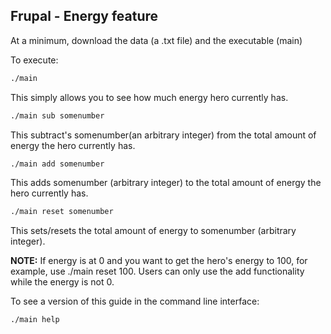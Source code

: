 ## Frupal - Energy feature

At a minimum, download the data (a .txt file) and the executable (main) 

To execute:

```bash
./main
```
This simply allows you to see how much energy hero currently has.

```bash
./main sub somenumber
```

This subtract's somenumber(an arbitrary integer) from the total amount of energy the hero currently has.

```bash
./main add somenumber
```

This adds somenumber (arbitrary integer) to the total amount of energy the hero currently has.

```bash
./main reset somenumber
```

This sets/resets the total amount of energy to somenumber (arbitrary integer).

__NOTE:__ If energy is at 0 and you want to get the hero's energy to 100, for example, use ./main reset 100. Users can only use the add functionality while the energy is not 0.

To see a version of this guide in the command line interface:

```bash
./main help
```
